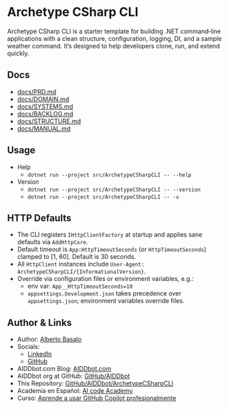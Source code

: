 # Archetype CSharp CLI

Archetype CSharp CLI is a starter template for building .NET command‑line applications with a clean structure, configuration, logging, DI, and a sample weather command. It’s designed to help developers clone, run, and extend quickly.


## Docs

- [docs/PRD.md](./docs/PRD.md)
- [docs/DOMAIN.md](./docs/DOMAIN.md)
- [docs/SYSTEMS.md](./docs/SYSTEMS.md)
- [docs/BACKLOG.md](./docs/BACKLOG.md)
- [docs/STRUCTURE.md](./docs/STRUCTURE.md)
- [docs/MANUAL.md](./docs/MANUAL.md)


## Usage

- Help
  - `dotnet run --project src/ArchetypeCSharpCLI -- --help`
- Version
  - `dotnet run --project src/ArchetypeCSharpCLI -- --version`
  - `dotnet run --project src/ArchetypeCSharpCLI -- -v`

## HTTP Defaults

- The CLI registers `IHttpClientFactory` at startup and applies sane defaults via `AddHttpCore`.
- Default timeout is `App:HttpTimeoutSeconds` (or `HttpTimeoutSeconds`) clamped to [1, 60]. Default is 30 seconds.
- All `HttpClient` instances include `User-Agent: ArchetypeCSharpCLI/{InformationalVersion}`.
- Override via configuration files or environment variables, e.g.:
  - env var: `App__HttpTimeoutSeconds=10`
  - `appsettings.Development.json` takes precedence over `appsettings.json`; environment variables override files.


## Author & Links

- Author: [Alberto Basalo](https://albertobasalo.dev)
- Socials:
  - [LinkedIn](https://www.linkedin.com/in/albertobasalo/)
  - [GitHub](https://github.com/albertobasalo)
- AIDDbot.com Blog: [AIDDbot.com](https://aiddbot.com)
- AIDDbot org at GitHub: [GitHub/AIDDbot](https://github.com/AIDDbot)
- This Repository: [GitHub/AIDDbot/ArchetypeCSharpCLI](https://github.com/AIDDbot/ArchetypeCSharpCLI)
- Academia en Español: [AI code Academy](https://aicode.academy)
- Curso: [Aprende a usar GitHub Copilot profesionalmente](https://aicode.academy/cursos/vs-code-copilot/)

